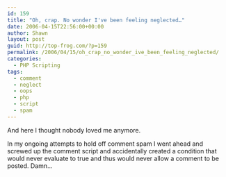 ```yaml
---
id: 159
title: "Oh, crap. No wonder I've been feeling neglected…"
date: 2006-04-15T22:56:00+00:00
author: Shawn
layout: post
guid: http://top-frog.com/?p=159
permalink: /2006/04/15/oh_crap_no_wonder_ive_been_feeling_neglected/
categories:
  - PHP Scripting
tags:
  - comment
  - neglect
  - oops
  - php
  - script
  - spam
---
```

And here I thought nobody loved me anymore. 

In my ongoing attempts to hold off comment spam I went ahead and screwed up the comment script and accidentally created a condition that would never evaluate to true and thus would never allow a comment to be posted. Damn…
